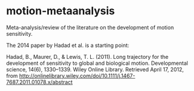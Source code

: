 # motion-metaanalysis

Meta-analysis/review of the literature on the development of motion sensitivity.

The 2014 paper by Hadad et al. is a starting point:

Hadad, B., Maurer, D., & Lewis, T. L. (2011). Long trajectory for the development of sensitivity to global and biological motion. Developmental science, 14(6), 1330–1339. Wiley Online Library. Retrieved April 17, 2012, from http://onlinelibrary.wiley.com/doi/10.1111/j.1467-7687.2011.01078.x/abstract
